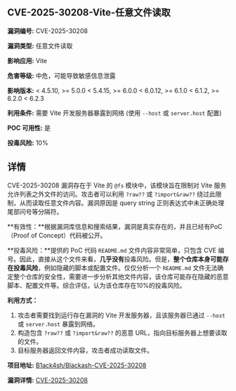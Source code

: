 ## CVE-2025-30208-Vite-任意文件读取

**漏洞编号:** CVE-2025-30208

**漏洞类型:** 任意文件读取

**影响应用:** Vite

**危害等级:** 中危，可能导致敏感信息泄露

**影响版本:** < 4.5.10, >= 5.0.0 < 5.4.15, >= 6.0.0 < 6.0.12, >= 6.1.0 < 6.1.2, >= 6.2.0 < 6.2.3

**利用条件:** 需要 Vite 开发服务器暴露到网络 (使用 `--host` 或 `server.host` 配置)

**POC 可用性:** 是

**投毒风险:** 10%

## 详情

CVE-2025-30208 漏洞存在于 Vite 的 `@fs` 模块中，该模块旨在限制对 Vite 服务允许列表之外文件的访问。攻击者可以利用 `?raw??` 或 `?import&raw??` 绕过此限制，从而读取任意文件内容。漏洞原因是 query string 正则表达式中未正确处理尾部问号等分隔符。

**有效性：**根据漏洞库信息和搜索结果，漏洞是真实存在的，并且已经有PoC（Proof of Concept）代码被公开。

**投毒风险：**提供的 PoC 代码 `README.md` 文件内容非常简单，只包含 CVE 编号。因此，直接从这个文件来看，**几乎没有**投毒风险。但是，**整个仓库本身可能存在投毒风险**，例如隐藏的脚本或配置文件。仅仅分析一个 `README.md` 文件无法确定整个仓库的安全性，需要进一步分析其他文件内容，该仓库可能存在隐藏的恶意脚本、配置文件等。综合评估，认为该仓库存在10%的投毒风险。

**利用方式：**
1.  攻击者需要找到运行存在漏洞的 Vite 开发服务器，且该服务器已通过 `--host` 或 `server.host` 暴露到网络。
2.  构造包含 `?raw??` 或 `?import&raw??` 的恶意 URL，指向目标服务器上想要读取的文件。
3.  目标服务器返回文件内容，攻击者成功读取文件。

**项目地址:** [B1ack4sh/Blackash-CVE-2025-30208](https://github.com/B1ack4sh/Blackash-CVE-2025-30208)

**漏洞详情:** [CVE-2025-30208](https://nvd.nist.gov/vuln/detail/CVE-2025-30208)